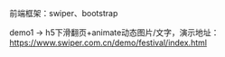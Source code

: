 前端框架：swiper、bootstrap

demo1 → h5下滑翻页+animate动态图片/文字，演示地址：https://www.swiper.com.cn/demo/festival/index.html
